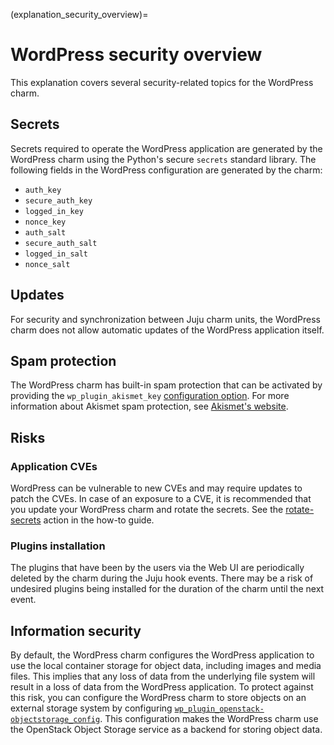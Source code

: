 (explanation_security_overview)=

# WordPress security overview

This explanation covers several security-related topics for the WordPress charm.

## Secrets

Secrets required to operate the WordPress application are generated by the WordPress
charm using the Python's secure `secrets` standard library. The following fields in the WordPress
configuration are generated by the charm:

- `auth_key`
- `secure_auth_key`
- `logged_in_key`
- `nonce_key`
- `auth_salt`
- `secure_auth_salt`
- `logged_in_salt`
- `nonce_salt`

## Updates

For security and synchronization between Juju charm units, the WordPress charm does not allow
automatic updates of the WordPress application itself.

## Spam protection

The WordPress charm has built-in spam protection that can be activated by providing the 
`wp_plugin_akismet_key` [configuration option](how_to_enable_antispam).
For more information about Akismet spam protection, see
[Akismet's website](https://akismet.com/developers/).

## Risks

### Application CVEs

WordPress can be vulnerable to new CVEs and may require updates to patch the CVEs. In case of an
exposure to a CVE, it is recommended that you update your WordPress charm and rotate the secrets.
See the [rotate-secrets](how_to_rotate_secrets) action in the how-to guide.

### Plugins installation

The plugins that have been by the users via the Web UI are periodically deleted by the charm during
the Juju hook events. There may be a risk of undesired plugins being installed for the duration of
the charm until the next event.

## Information security

By default, the WordPress charm configures the WordPress application to use the local container
storage for object data, including images and media files. This implies that any loss of data from
the underlying file system will result in a loss of data from the WordPress application. To
protect against this risk, you can configure the WordPress charm to store objects on an external
storage system by configuring [`wp_plugin_openstack-objectstorage_config`](https://charmhub.io/wordpress-k8s/configurations#wp_plugin_openstack-objectstorage_config).
This configuration makes the WordPress charm use the OpenStack Object Storage service as a backend
for storing object data.
